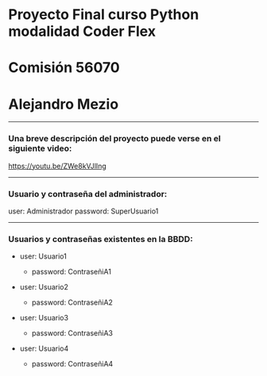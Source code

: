 # Proyecto Final curso Python modalidad Coder Flex
# Comisión 56070
# Alejandro Mezio

---

### Una breve descripción del proyecto puede verse en el siguiente video:

https://youtu.be/ZWe8kVJlIng

---

### Usuario y contraseña del administrador:

user: Administrador
password: SuperUsuario1

---

### Usuarios y contraseñas existentes en la BBDD:

- user: Usuario1
    - password: ContraseñiA1

- user: Usuario2
    - password: ContraseñiA2

- user: Usuario3
    - password: ContraseñiA3

- user: Usuario4
    - password: ContraseñiA4






